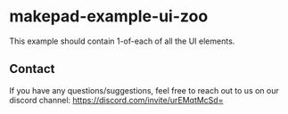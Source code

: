 # makepad-example-ui-zoo

This example should contain 1-of-each of all the UI elements.

## Contact

If you have any questions/suggestions, feel free to reach out to us on our discord channel:
https://discord.com/invite/urEMqtMcSd=